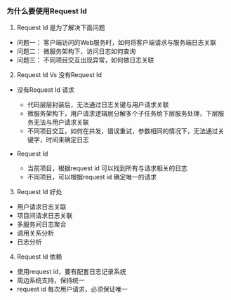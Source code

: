 ### 为什么要使用Request Id


1. Request Id 是为了解决下面问题
* 问题一： 客户端访问的Web服务时，如何将客户端请求与服务端日志关联 
* 问题二： 微服务架构下，访问日志如何查询
* 问题三： 不同项目交互出现异常，如何做日志关联


2. Request Id Vs 没有Request Id
* 没有Request Id 请求
    * 代码层层封装后，无法通过日志关键与用户请求关联    
    * 微服务架构下，用户请求逻辑层分解多个子任务给下层服务处理，下层服务无法与用户请求关联
    * 不同项目交互，如何在并发，错误重试，参数相同的情况下，无法通过关键字，时间来确定日志

* Request Id
    * 当前项目，根据request id 可以找到所有与请求相关的日志
    * 不同项目，可以根据request id 确定唯一的请求


3. Request Id 好处
* 用户请求日志关联
* 项目间请求日志关联
* 多服务间日志聚合
* 调用关系分析
* 日志分析


4. Request Id 依赖
* 使用request id，要有配套日志记录系统
* 周边系统支持，保持统一
* request id 每次用户请求，必须保证唯一